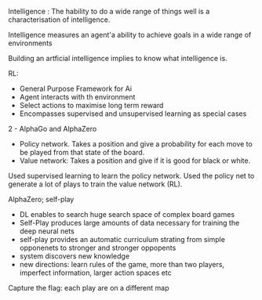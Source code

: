 Intelligence : 
The hability to do a wide range of things well is a characterisation of intelligence.

Intelligence measures an agent'a ability to achieve goals in a wide range of environments


Building an artficial intelligence implies to know what intelligence is.

RL: 
- General Purpose Framework for Ai
- Agent interacts with th environment
- Select actions to maximise long term reward
- Encompasses supervised and unsupervised learning as special cases

2 - AlphaGo and AlphaZero
- Policy network. Takes a position and give a probability for each move to be played from that state of the board.
- Value network: Takes a position and give if it is good for black or white.

Used supervised learning to learn the policy network.
Used the policy net to generate a lot of plays to train the value network (RL).

AlphaZero;
self-play 
- DL enables to search huge search space of complex board games
- Self-Play produces large amounts of data necessary for training the deep neural nets
- self-play provides an automatic curriculum strating from simple opponenets to stronger and stronger oppopents
- system discovers new knowledge
- new directions: learn rules of the game, more than two players, imperfect information, larger action spaces etc

Capture the flag:
each play are on a different map
